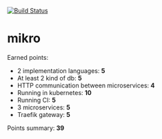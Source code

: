 [![Build Status](https://travis-ci.com/VidarHUN/mikro.svg?branch=master)](https://travis-ci.com/VidarHUN/mikro)

# mikro

Earned points: 

- 2 implementation languages: **5**
- At least 2 kind of db: **5**
- HTTP communication between microservices: **4**
- Running in kubernetes: **10**
- Running CI: **5**
- 3 microservices: **5**
- Traefik gateway: **5**

Points summary: **39**